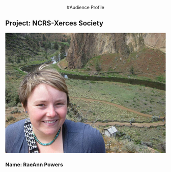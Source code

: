 <div align="center">  

#Audience Profile  

</div>

## Project: NCRS-Xerces Society       

![Alt text](https://github.com/Abdulelah01/EUREKA/blob/master/AudienceProfile/Rae_Powers.jpg)


### Name: RaeAnn Powers

